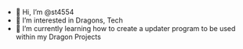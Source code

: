 - 👋 Hi, I’m @st4554
- 👀 I’m interested in Dragons, Tech
- 🌱 I’m currently learning how to create a updater program to be used within my Dragon Projects

<!---
st4554/st4554 is a ✨ special ✨ repository because its `README.md` (this file) appears on your GitHub profile.
You can click the Preview link to take a look at your changes.
--->
